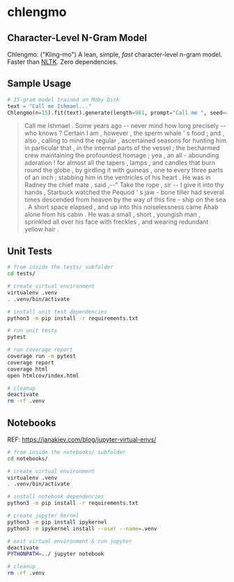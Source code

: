 # chlengmo

## Character-Level N-Gram Model

Chlengmo: ("Kling-mo") A lean, simple, _fast_ character-level n-gram model. Faster than [NLTK](https://www.nltk.org/api/nltk.lm.html). Zero dependencies.

## Sample Usage

```python
# 15-gram model trained on Moby Dick
text = "Call me Ishmael..."
Chlengmo(n=15).fit(text).generate(length=981, prompt="Call me ", seed=42)
```

> Call me Ishmael . Some years ago -- never mind how long precisely -- who knows ? Certain I am , however , the sperm whale \' s food ; and , also , calling to mind the regular , ascertained seasons for hunting him in particular that , in the internal parts of the vessel ; the becharmed crew maintaining the profoundest homage ; yea , an all - abounding adoration ! for almost all the tapers , lamps , and candles that burn round the globe , by girdling it with guineas , one to every three parts of an inch ; stabbing him in the ventricles of his heart . He was in Radney the chief mate , said ,--" Take the rope , sir -- I give it into thy hands , Starbuck watched the Pequod \' s jaw - bone tiller had several times descended from heaven by the way of this fire - ship on the sea . A short space elapsed , and up into this noiselessness came Ahab alone from his cabin . He was a small , short , youngish man , sprinkled all over his face with freckles , and wearing redundant yellow hair .

## Unit Tests

```bash
# from inside the tests/ subfolder
cd tests/

# create virtual environment
virtualenv .venv
. .venv/bin/activate

# install unit test dependencies
python3 -m pip install -r requirements.txt

# run unit tests
pytest

# run coverage report
coverage run -m pytest
coverage report
coverage html
open htmlcov/index.html

# cleanup
deactivate
rm -rf .venv
```

## Notebooks

REF: https://janakiev.com/blog/jupyter-virtual-envs/

```bash
# from inside the notebooks/ subfolder
cd notebooks/

# create virtual environment
virtualenv .venv
. .venv/bin/activate

# install notebook dependencies
python3 -m pip install -r requirements.txt

# create jupyter kernel
python3 -m pip install ipykernel
python3 -m ipykernel install --user --name=.venv

# exit virtual environment & run jupyter
deactivate
PYTHONPATH=../ jupyter notebook

# cleanup
rm -rf .venv
```
